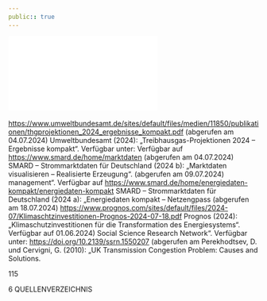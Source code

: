 ```yaml
---
public:: true
---
```

![./pages/page117.pdf](../assets/./pages/page117.pdf)




https://www.umweltbundesamt.de/sites/default/files/medien/11850/publikationen/thgprojektionen_2024_ergebnisse_kompakt.pdf (abgerufen am 04.07.2024)
Umweltbundesamt (2024): „Treibhausgas-Projektionen 2024 – Ergebnisse kompakt“. Verfügbar unter:
Verfügbar auf https://www.smard.de/home/marktdaten (abgerufen am 04.07.2024)
SMARD – Strommarktdaten für Deutschland (2024 b): „Marktdaten visualisieren – Realisierte Erzeugung“.
(abgerufen am 09.07.2024)
management“. Verfügbar auf https://www.smard.de/home/energiedaten-kompakt/energiedaten-kompakt
SMARD – Strommarktdaten für Deutschland (2024 a): „Energiedaten kompakt – Netzengpass­
(abgerufen am 18.07.2024)
https://www.prognos.com/sites/default/files/2024-07/Klimaschtzinvestitionen-Prognos-2024-07-18.pdf
Prognos (2024): „Klimaschutzinvestitionen für die Transformation des Energiesystems“. Verfügbar auf
01.06.2024)
Social Science Research Network“. Verfügbar unter: https://doi.org/10.2139/ssrn.1550207 (abgerufen am
Perekhodtsev, D. und Cervigni, G. (2010): „UK Transmission Congestion Problem: Causes and Solutions.

115

6 QUELLENVERZEICHNIS
